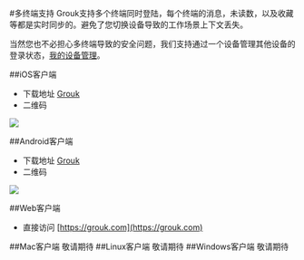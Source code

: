 #多终端支持
Grouk支持多个终端同时登陆，每个终端的消息，未读数，以及收藏等都是实时同步的。避免了您切换设备导致的工作场景上下文丢失。

当然您也不必担心多终端导致的安全问题，我们支持通过一个设备管理其他设备的登录状态，[我的设备管理](my_devices.md)。

##iOS客户端

* 下载地址 [Grouk](https://itunes.apple.com/gb/app/appName/id995887064)
* 二维码

![](https://grouk.com/img/default/qcode_ios.png)


##Android客户端

* 下载地址 [Grouk](https://file.grouk.com/download/android)
* 二维码

![](https://grouk.com/img/default/qcode_android.png)


##Web客户端

* 直接访问 [https://grouk.com](https://grouk.com)
 

##Mac客户端
敬请期待
##Linux客户端
敬请期待
##Windows客户端
敬请期待
